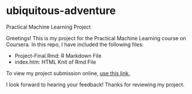 # ubiquitous-adventure
Practical Machine Learning Project

Greetings! This is my project for the Practical Machine Learning course on Coursera. In this repo, I have included the following files:

- Project-Final.Rmd: R Markdown File
- index.htm: HTML Knit of Rmd File

To view my project submission online, [use this link.](https://hariravichandran.github.io/ubiquitous-adventure/)

I look forward to hearing your feedback! Thanks for reviewing my project.
